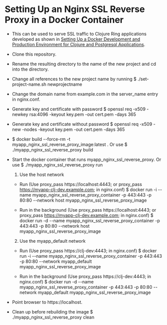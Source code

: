 # Setting Up an Nginx SSL Reverse Proxy in a Docker Container

- This can be used to serve SSL traffic to Clojure Ring applications
  developed as shown in [Setting Up a Docker Development and Production Environment for Clojure and Postgresql Applications](https://github.com/davidneu/docker-clojure-postgresql-example).

- Clone this repository.

- Rename the resulting directory to the name of the new project and
  cd into the directory.

- Change all references to the new project name by running
  $ ./set-project-name.sh newprojectname

- Change the domain name from example.com in the server_name entry in nginx.conf.

- Generate key and certificate with password
  $ openssl req -x509 -newkey rsa:4096 -keyout key.pem -out cert.pem -days 365

- Generate key and certificate without password
  $ openssl req -x509 -new -nodes      -keyout key.pem -out cert.pem -days 365

- $ docker build --force-rm -t myapp_nginx_ssl_reverse_proxy_image:latest .
  Or use $ ./myapp_nginx_ssl_reverse_proxy build

- Start the docker container that runs myapp_nginx_ssl_reverse_proxy.
  Or use $ ./myapp_nginx_ssl_reverse_proxy run

  1. Use the host network

  - Run (Use proxy_pass https://localhost:4443; or proxy_pass https://myapp-clj-dev.example.com; in nginx.conf)
    $ docker run -i --name myapp_nginx_ssl_reverse_proxy_container -p 443:443 -p 80:80 --network host myapp_nginx_ssl_reverse_proxy_image

  - Run in the background (Use proxy_pass https://localhost:4443; or proxy_pass https://myapp-clj-dev.example.com; in nginx.conf)
    $ docker run -d --name myapp_nginx_ssl_reverse_proxy_container -p 443:443 -p 80:80 --network host myapp_nginx_ssl_reverse_proxy_image

  2. Use the myapp_default network

  - Run  (Use proxy_pass https://clj-dev:4443; in nginx.conf)
    $ docker run -i --name myapp_nginx_ssl_reverse_proxy_container -p 443:443 -p 80:80 --network myapp_default myapp_nginx_ssl_reverse_proxy_image

  - Run in the background (Use proxy_pass https://clj-dev:4443; in nginx.conf)
    $ docker run -d --name myapp_nginx_ssl_reverse_proxy_container -p 443:443 -p 80:80 --network myapp_default myapp_nginx_ssl_reverse_proxy_image

- Point browser to https://localhost.

- Clean up before rebuilding the image
  $ ./myapp_nginx_ssl_reverse_proxy clean

